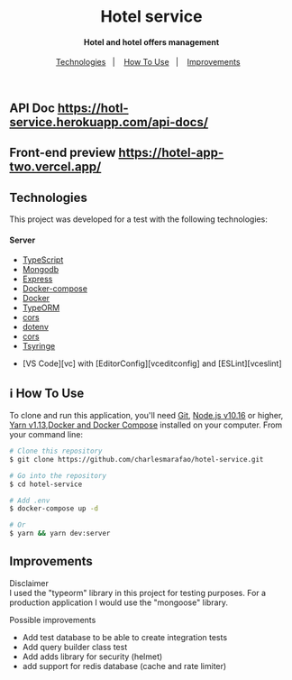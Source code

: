 <h1 align="center">
    Hotel service
</h1>

<h4 align="center">
  Hotel and hotel offers management
</h4>

<p align="center">
  <a href="#rocket-technologies">Technologies</a>&nbsp;&nbsp;&nbsp;|&nbsp;&nbsp;&nbsp;
  <a href="#information_source-how-to-use">How To Use</a>&nbsp;&nbsp;&nbsp;|&nbsp;&nbsp;&nbsp;
  <a href="#improvements">Improvements</a>&nbsp;&nbsp;&nbsp;
</p>
<br />


## API Doc https://hotl-service.herokuapp.com/api-docs/
## Front-end preview https://hotel-app-two.vercel.app/


## Technologies

This project was developed for a test with the following technologies:

<h4>
  Server
</h4>

- [TypeScript](https://www.typescriptlang.org/)
- [Mongodb](https://www.mongodb.com/)
- [Express](https://expressjs.com/pt-br/)
- [Docker-compose](https://docs.docker.com/compose/)
- [Docker](https://www.docker.com/)
- [TypeORM](https://typeorm.io/)
- [cors](https://expressjs.com/pt-br/)
- [dotenv](https://expressjs.com/pt-br/)
- [cors](https://github.com/expressjs/cors)
- [Tsyringe](https://github.com/Microsoft/tsyringe)

* [VS Code][vc] with [EditorConfig][vceditconfig] and [ESLint][vceslint]
## :information_source: How To Use

To clone and run this application, you'll need [Git](https://git-scm.com), [Node.js v10.16](https://nodejs.org/en/) or higher, [Yarn v1.13](https://yarnpkg.com/),[Docker and Docker Compose](https://docs.docker.com/compose/install/) installed on your computer. From your command line:

```bash
# Clone this repository
$ git clone https://github.com/charlesmarafao/hotel-service.git

# Go into the repository
$ cd hotel-service

# Add .env
$ docker-compose up -d

# Or
$ yarn && yarn dev:server
```

## Improvements
Disclaimer <br />
I used the "typeorm" library in this project for testing purposes. For a production application I would use the "mongoose" library.

Possible improvements

- Add test database to be able to create integration tests
- Add query builder class test
- Add adds library for security (helmet)
- add support for redis database (cache and rate limiter)
